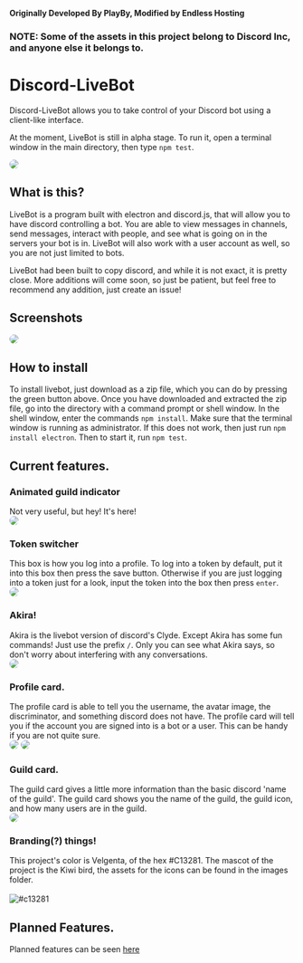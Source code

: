 **Originally Developed By PlayBy, Modified by Endless Hosting**

### NOTE: Some of the assets in this project belong to Discord Inc, and anyone else it belongs to.

# Discord-LiveBot
Discord-LiveBot allows you to take control of your Discord bot using a client-like interface.

At the moment, LiveBot is still in alpha stage. To run it, open a terminal window in the main directory, then type `npm test`.

<img src='https://i-banned.dj-electro.me/1032299.png' style='border-radius: 10px;'/>

## What is this?
LiveBot is a program built with electron and discord.js, that will allow you to have discord controlling a bot. You are able to view messages in channels, send messages, interact with people, and see what is going on in the servers your bot is in. LiveBot will also work with a user account as well, so you are not just limited to bots.

LiveBot had been built to copy discord, and while it is not exact, it is pretty close. More additions will come soon, so just be patient, but feel free to recommend any addition, just create an issue!

## Screenshots
<img src='https://i-banned.dj-electro.me/482109.png' style='border-radius: 10px;'>


## How to install
To install livebot, just download as a zip file, which you can do by pressing the green button above. Once you have downloaded and extracted the zip file, go into the directory with a command prompt or shell window. In the shell window, enter the commands `npm install`. Make sure that the terminal window is running as administrator. If this does not work, then just run `npm install electron`. Then to start it, run `npm test`.

## Current features.
### Animated guild indicator
Not very useful, but hey! It's here! <br>
<img src='https://i.imgur.com/o4SWjpX.gif' style='border-radius: 10px;'>
</br>

### Token switcher
This box is how you log into a profile. To log into a token by default, put it into this box then press the save button. Otherwise if you are just logging into a token just for a look, input the token into the box then press `enter`.<br>
<img src='https://i.imgur.com/dbWcX2O.png' style='border-radius: 10px;'>
</br>

### Akira!
Akira is the livebot version of discord's Clyde. Except Akira has some fun commands! Just use the prefix `/`. Only you can see what Akira says, so don't worry about interfering with any conversations. <br>
<img src='https://i-banned.dj-electro.me/233641.png' style='border-radius: 10px;'>

### Profile card.
The profile card is able to tell you the username, the avatar image, the discriminator, and something discord does not have. The profile card will tell you if the account you are signed into is a bot or a user. This can be handy if you are not quite sure. <br>
<img src='https://i.imgur.com/CXWnkQl.png' style='border-radius: 10px;'>
<img src='https://i.imgur.com/EZH16A7.png' style='border-radius: 10px;'>

### Guild card.
The guild card gives a little more information than the basic discord 'name of the guild'. The guild card shows you the name of the guild, the guild icon, and how many users are in the guild. <br>
<img src='https://i.imgur.com/NJiVQ6K.png' style='border-radius: 10px;'>

### Branding(?) things!
This project's color is Velgenta, of the hex #C13281. The mascot of the project is the Kiwi bird, the assets for the icons can be found in the images folder. <br>
<br> ![#c13281](https://dummyimage.com/150/c13281/fff&text=Velgenta)

## Planned Features.
Planned features can be seen [here](https://github.com/EndlessHosting/Discord-LiveBot/issues/1)
